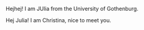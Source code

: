 Hejhej! I am JUlia from the University of Gothenburg.

Hej Julia! I am Christina, nice to meet you. 
